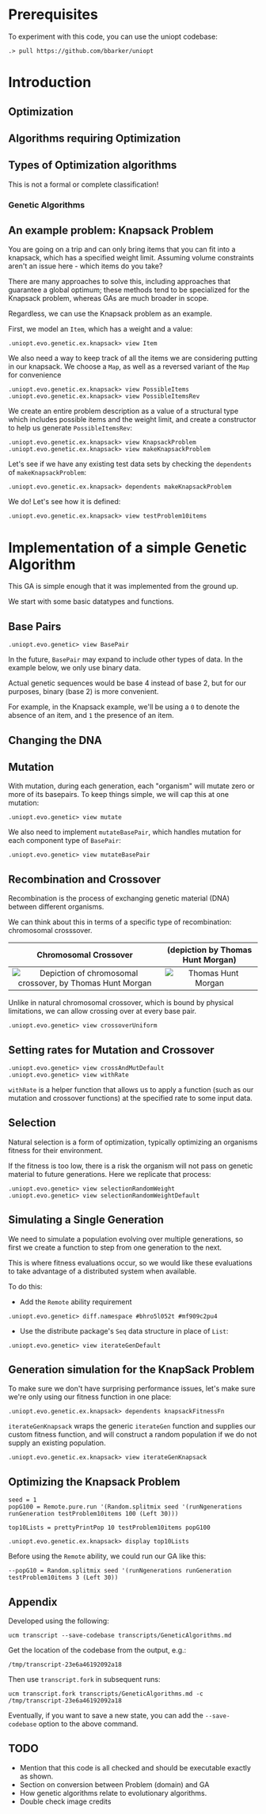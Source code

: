 # Prerequisites

To experiment with this code, you can use the
uniopt codebase:


```ucm
.> pull https://github.com/bbarker/uniopt
```
# Introduction

## Optimization

## Algorithms requiring Optimization

## Types of Optimization algorithms

This is not a formal or complete classification!

### Genetic Algorithms


## An example problem: Knapsack Problem

You are going on a trip and can only bring items that you can
fit into a knapsack, which has a specified weight limit.
Assuming volume constraints aren't an issue here - which items do you take?

There are many approaches to solve this, including approaches that guarantee
a global optimum; these methods tend to be specialized for the Knapsack problem,
whereas GAs are much broader in scope.

Regardless, we can use the Knapsack problem as an example.

First, we model an `Item`, which has a weight and a value:

```ucm
.uniopt.evo.genetic.ex.knapsack> view Item
```

We also need a way to keep track of all the items we are considering putting in our
knapsack. We choose a `Map`, as well as a reversed variant of the `Map` for convenience

```ucm
.uniopt.evo.genetic.ex.knapsack> view PossibleItems
.uniopt.evo.genetic.ex.knapsack> view PossibleItemsRev
```

We create an entire problem description as a value of a structural type
which includes possible items and the weight limit, and
create a constructor to help us generate `PossibleItemsRev`:

```ucm
.uniopt.evo.genetic.ex.knapsack> view KnapsackProblem
.uniopt.evo.genetic.ex.knapsack> view makeKnapsackProblem
```

Let's see if we have any existing test data sets by checking the `dependents`
of `makeKnapsackProblem`:

```ucm
.uniopt.evo.genetic.ex.knapsack> dependents makeKnapsackProblem
```

We do! Let's see how it is defined:

```ucm
.uniopt.evo.genetic.ex.knapsack> view testProblem10items
```


# Implementation of a simple Genetic Algorithm

This GA is simple enough that it was implemented from the ground up.


We start with some basic datatypes and functions.

## Base Pairs

```ucm
.uniopt.evo.genetic> view BasePair
```

In the future, `BasePair` may expand to include other types of data.
In the example below, we only use binary data.

Actual genetic sequences would be base 4 instead of base 2, but for our purposes,
binary (base 2) is more convenient.


For example, in the Knapsack example, we'll be using a `0` to denote the absence
of an item, and `1` the presence of an item.


## Changing the DNA

## Mutation

With mutation, during each generation, each "organism" will mutate zero or more
of its basepairs. To keep things simple, we will cap this at one mutation:

```ucm
.uniopt.evo.genetic> view mutate
```

We also need to implement `mutateBasePair`, which handles mutation for
each component type of `BasePair`:


```ucm
.uniopt.evo.genetic> view mutateBasePair
```

## Recombination and Crossover

Recombination is the process of exchanging genetic material (DNA) between
different organisms.

We can think about this in terms of a specific type of recombination: chromosomal crosssover.



Chromosomal Crossover            |  (depiction by Thomas Hunt Morgan)
:-------------------------:|:-------------------------:
![Depiction of chromosomal crossover, by Thomas Hunt Morgan](/media/Morgan_crossover_1.jpg)  |  ![Thomas Hunt Morgan](/media/Thomas_Hunt_Morgan.jpg)


Unlike in natural chromosomal crossover, which is bound by physical limitations, we can allow
crossing over at every base pair.

```ucm
.uniopt.evo.genetic> view crossoverUniform
```

## Setting rates for Mutation and Crossover


```ucm
.uniopt.evo.genetic> view crossAndMutDefault
.uniopt.evo.genetic> view withRate

```

`withRate` is a helper function that allows us to apply a function
(such as our mutation and crossover functions) at the specified rate
to some input data.


## Selection

Natural selection is a form of optimization, typically optimizing an organisms
fitness for their environment.

If the fitness is too low, there is a risk the organism will not pass on genetic
material to future generations. Here we replicate that process:


```ucm
.uniopt.evo.genetic> view selectionRandomWeight
.uniopt.evo.genetic> view selectionRandomWeightDefault
```



## Simulating a Single Generation

We need to simulate a population evolving over multiple generations,
so first we create a function to step from one generation to the next.


This is where fitness evaluations occur, so we would like these evaluations
to take advantage of a distributed system when available.

To do this:

- Add the `Remote` ability requirement

```ucm
.uniopt.evo.genetic> diff.namespace #bhro5l052t #mf909c2pu4
```

- Use the distribute package's `Seq` data structure in place of `List`:

```ucm
.uniopt.evo.genetic> view iterateGenDefault
```

## Generation simulation for the KnapSack Problem

To make sure we don't have surprising performance issues, let's
make sure we're only using our fitness function in one place:

```ucm
.uniopt.evo.genetic.ex.knapsack> dependents knapsackFitnessFn
```

`iterateGenKnapsack` wraps the generic `iterateGen` function and supplies
our custom fitness function, and will construct a random population if
we do not supply an existing population.

```ucm
.uniopt.evo.genetic.ex.knapsack> view iterateGenKnapsack
```


## Optimizing the Knapsack Problem


```unison:hide
seed = 1
popG100 = Remote.pure.run '(Random.splitmix seed '(runNgenerations runGeneration testProblem10items 100 (Left 30)))
```

```unison
top10Lists = prettyPrintPop 10 testProblem10items popG100
```


```ucm
.uniopt.evo.genetic.ex.knapsack> display top10Lists
```

Before using the `Remote` ability, we could run our GA like this:

```
--popG10 = Random.splitmix seed '(runNgenerations runGeneration testProblem10items 3 (Left 30))
```


## Appendix

Developed using the following:

```plain
ucm transcript --save-codebase transcripts/GeneticAlgorithms.md
```


Get the location of the codebase from the output, e.g.:

```plain
/tmp/transcript-23e6a46192092a18
```

Then use `transcript.fork` in subsequent runs:

```plain
ucm transcript.fork transcripts/GeneticAlgorithms.md -c /tmp/transcript-23e6a46192092a18
```

Eventually, if you want to save a new state, you can add the
`--save-codebase` option to the above command.


## TODO

- Mention that this code is all checked and should be executable exactly as shown.
- Section on conversion between Problem (domain) and GA
- How genetic algorithms relate to evolutionary algorithms.
- Double check image credits
